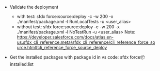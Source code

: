 - Validate the deployment
  - with test: sfdx force:source:deploy -c -w 200 -x ./manifest/package.xml -l RunLocalTests -u <user_alias>
  - without test: sfdx force:source:deploy -c -w 200 -x ./manifest/package.xml -l NoTestRun -u <user_alias>
  Note: https://developer.salesforce.com/docs/atlas.en-us.sfdx_cli_reference.meta/sfdx_cli_reference/cli_reference_force_source.htm#cli_reference_force_source_deploy

- Get the installed packages with package id in vs code: sfdx force:package:installed:list
